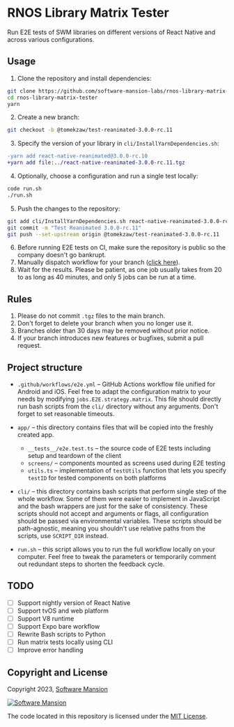 # RNOS Library Matrix Tester

Run E2E tests of SWM libraries on different versions of React Native and across various configurations.

## Usage

1. Clone the repository and install dependencies:
```sh
git clone https://github.com/software-mansion-labs/rnos-library-matrix-tester
cd rnos-library-matrix-tester
yarn
```
2. Create a new branch:
```sh
git checkout -b @tomekzaw/test-reanimated-3.0.0-rc.11
```
3. Specify the version of your library in `cli/InstallYarnDependencies.sh`:
```diff
-yarn add react-native-reanimated@3.0.0-rc.10
+yarn add file:../react-native-reanimated-3.0.0-rc.11.tgz
```
4. Optionally, choose a configuration and run a single test locally:
```sh
code run.sh
./run.sh
```
5. Push the changes to the repository:
```sh
git add cli/InstallYarnDependencies.sh react-native-reanimated-3.0.0-rc.11.tgz
git commit -m "Test Reanimated 3.0.0-rc.11"
git push --set-upstream origin @tomekzaw/test-reanimated-3.0.0-rc.11
```
6. Before running E2E tests on CI, make sure the repository is public so the company doesn't go bankrupt.
7. Manually dispatch workflow for your branch ([click here](https://github.com/software-mansion-labs/rnos-library-matrix-tester/actions/workflows/e2e.yml)).
8. Wait for the results. Please be patient, as one job usually takes from 20 to as long as 40 minutes, and only 5 jobs can be run at a time.

## Rules

1. Please do not commit `.tgz` files to the main branch.
2. Don't forget to delete your branch when you no longer use it.
3. Branches older than 30 days may be removed without prior notice.
4. If your branch introduces new features or bugfixes, submit a pull request.

## Project structure

- `.github/workflows/e2e.yml` &ndash; GitHub Actions workflow file unified for Android and iOS. Feel free to adapt the configuration matrix to your needs by modifying `jobs.E2E.strategy.matrix`. This file should directly run bash scripts from the `cli/` directory without any arguments. Don't forget to set reasonable timeouts.

- `app/` &ndash; this directory contains files that will be copied into the freshly created app.
  - `__tests__/e2e.test.ts` &ndash; the source code of E2E tests including setup and teardown of the client
  - `screens/` &ndash; components mounted as screens used during E2E testing
  - `utils.ts` &ndash; implementation of `testUtils` function that lets you specify `testID` for tested components on both platforms

- `cli/` &ndash; this directory contains bash scripts that perform single step of the whole workflow. Some of them were easier to implement in JavaScript and the bash wrappers are just for the sake of consistency. These scripts should not accept and arguments or flags, all configuration should be passed via environmental variables. These scripts should be path-agnostic, meaning you shouldn't use relative paths from the scripts, use `SCRIPT_DIR` instead.

- `run.sh` &ndash; this script allows you to run the full workflow locally on your computer. Feel free to tweak the parameters or temporarily comment out redundant steps to shorten the feedback cycle.

## TODO

- [ ] Support nightly version of React Native
- [ ] Support tvOS and web platform
- [ ] Support V8 runtime
- [ ] Support Expo bare workflow
- [ ] Rewrite Bash scripts to Python
- [ ] Run matrix tests locally using CLI
- [ ] Improve error handling

## Copyright and License

Copyright 2023, [Software Mansion](https://swmansion.com/?utm_source=git&utm_medium=readme&utm_campaign=rnos-library-matrix-tester)

[![Software Mansion](https://logo.swmansion.com/logo?color=white&variant=desktop&width=200&tag=rnos-library-matrix-tester)](https://swmansion.com/?utm_source=git&utm_medium=readme&utm_campaign=rnos-library-matrix-tester)

The code located in this repository is licensed under the [MIT License](LICENSE).
